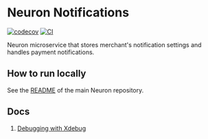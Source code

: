 # Neuron Notifications
[![codecov](https://codecov.io/github/X0GT0X/neuron-notifications/branch/main/graph/badge.svg?token=CNR69XDQ7P)](https://codecov.io/github/X0GT0X/neuron-notifications)
[![CI](https://github.com/X0GT0X/neuron-notifications/actions/workflows/ci.yaml/badge.svg)](https://github.com/X0GT0X/neuron-notifications/actions/workflows/ci.yaml)

Neuron microservice that stores merchant's notification settings and handles payment notifications. 

## How to run locally
See the [README](https://github.com/X0GT0X/neuron/blob/main/README.md) of the main Neuron repository.

## Docs
1. [Debugging with Xdebug](docs/xdebug.md)
